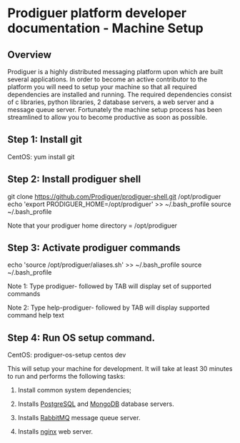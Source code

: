 # Prodiguer platform developer documentation - Machine Setup

## Overview

Prodiguer is a highly distributed messaging platform upon which are built several applications.  In order to become an active contributor to the platform you will need to setup your machine so that all required dependencies are installed and running.  The required dependencies consist of c libraries, python libraries, 2 database servers, a web server and a message queue server.  Fortunately the machine setup process has been streamlined to allow you to become productive as soon as possible.

## Step 1: Install git

CentOS: yum install git

## Step 2: Install prodiguer shell

git clone https://github.com/Prodiguer/prodiguer-shell.git /opt/prodiguer
echo 'export PRODIGUER_HOME=/opt/prodiguer' >> ~/.bash_profile
source ~/.bash_profile

Note that your prodiguer home directory = /opt/prodiguer

## Step 3: Activate prodiguer commands  

echo 'source /opt/prodiguer/aliases.sh' >> ~/.bash_profile
source ~/.bash_profile

Note 1: Type prodiguer- followed by TAB will display set of supported commands

Note 2: Type help-prodiguer- followed by TAB will display supported command help text

## Step 4: Run OS setup command.

CentOS: prodiguer-os-setup centos dev  

This will setup your machine for development.  It will take at least 30 minutes to run and performs the following tasks:

1.	Install common system dependencies;

2.	Installs [PostgreSQL](http://www.postgresql.org) and [MongoDB](https://www.mongodb.org) database servers.  

3.	Installs [RabbitMQ](https://www.rabbitmq.com) message queue server.  

4.	Installs [nginx](http://wiki.nginx.org/Main) web server.




